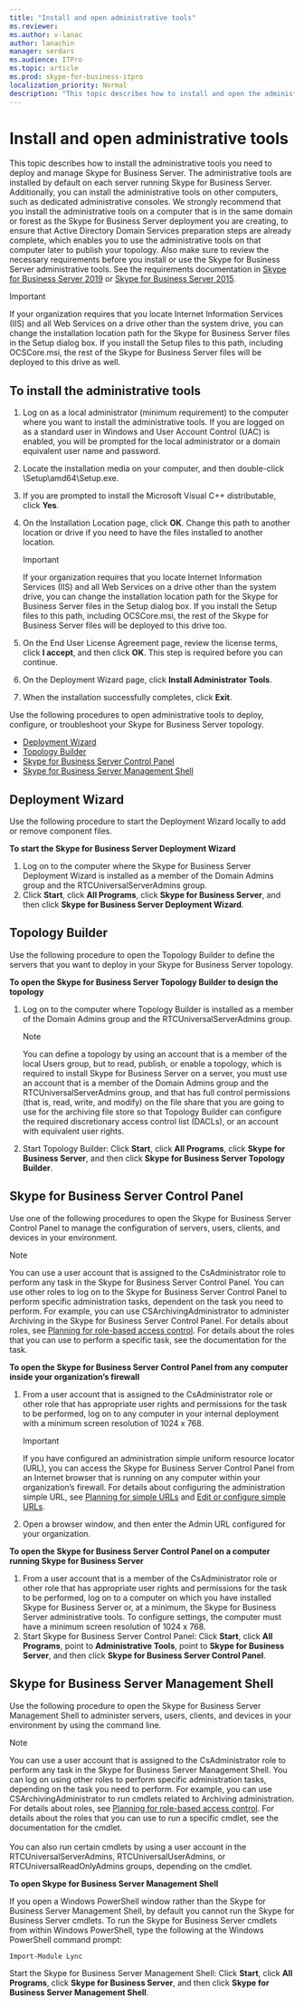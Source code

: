 ```yaml
---
title: "Install and open administrative tools"
ms.reviewer: 
ms.author: v-lanac
author: lanachin
manager: serdars
ms.audience: ITPro
ms.topic: article
ms.prod: skype-for-business-itpro
localization_priority: Normal
description: "This topic describes how to install and open the administrative tools you need to deploy and manage Skype for Business."
---
```


# Install and open administrative tools

This topic describes how to install the administrative tools you need to deploy and manage Skype for Business Server. The administrative tools are installed by default on each server running Skype for Business Server. Additionally, you can install the administrative tools on other computers, such as dedicated administrative consoles. We strongly recommend that you install the administrative tools on a computer that is in the same domain or forest as the Skype for Business Server deployment you are creating, to ensure that Active Directory Domain Services preparation steps are already complete, which enables you to use the administrative tools on that computer later to publish your topology. Also make sure to review the necessary requirements before you install or use the Skype for Business Server administrative tools. See the requirements documentation in [Skype for Business Server 2019](../../SfBServer2019/plan/system-requirements.md) or [Skype for Business Server 2015](../plan-your-deployment/requirements-for-your-environment/requirements-for-your-environment.md).
 
> [!Important]
> If your organization requires that you locate Internet Information Services (IIS) and all Web Services on a drive other than the system drive, you can change the installation location path for the Skype for Business Server files in the Setup dialog box. If you install the Setup files to this path, including OCSCore.msi, the rest of the Skype for Business Server files will be deployed to this drive as well. 

## To install the administrative tools

1. Log on as a local administrator (minimum requirement) to the computer where you want to install the administrative tools. If you are logged on as a standard user in Windows and User Account Control (UAC) is enabled, you will be prompted for the local administrator or a domain equivalent user name and password.
2. Locate the installation media on your computer, and then double-click \Setup\amd64\Setup.exe.
3. If you are prompted to install the Microsoft Visual C++ distributable, click **Yes**.
4. On the Installation Location page, click **OK**. Change this path to another location or drive if you need to have the files installed to another location.

    > [!Important]
    > If your organization requires that you locate Internet Information Services (IIS) and all Web Services on a drive other than the system drive, you can change the installation location path for the Skype for Business Server files in the Setup dialog box. If you install the Setup files to this path, including OCSCore.msi, the rest of the Skype for Business Server files will be deployed to this drive too. 

5. On the End User License Agreement page, review the license terms, click **I accept**, and then click **OK**. This step is required before you can continue.
6. On the Deployment Wizard page, click **Install Administrator Tools**. 
7. When the installation successfully completes, click **Exit**.

Use the following procedures to open administrative tools to deploy, configure, or troubleshoot your Skype for Business Server topology.

- [Deployment Wizard](#deployment-wizard)
- [Topology Builder](#topology-builder) 
- [Skype for Business Server Control Panel](#skype-for-business-server-control-panel)
- [Skype for Business Server Management Shell](#skype-for-business-server-management-shell)

## Deployment Wizard

Use the following procedure to start the Deployment Wizard locally to add or remove component files.

**To start the Skype for Business Server Deployment Wizard**

1. Log on to the computer where the Skype for Business Server Deployment Wizard is installed as a member of the Domain Admins group and the RTCUniversalServerAdmins group.
2. Click **Start**, click **All Programs**, click **Skype for Business Server**, and then click **Skype for Business Server Deployment Wizard**.


## Topology Builder 

Use the following procedure to open the Topology Builder to define the servers that you want to deploy in your Skype for Business Server topology.

**To open the Skype for Business Server Topology Builder to design the topology**

1. Log on to the computer where Topology Builder is installed as a member of the Domain Admins group and the RTCUniversalServerAdmins group.
    > [!NOTE]
    > You can define a topology by using an account that is a member of the local Users group, but to read, publish, or enable a topology, which is required to install Skype for Business Server on a server, you must use an account that is a member of the Domain Admins group and the RTCUniversalServerAdmins group, and that has full control permissions (that is, read, write, and modify) on the file share that you are going to use for the archiving file store so that Topology Builder can configure the required discretionary access control list (DACLs), or an account with equivalent user rights.
 
2. Start Topology Builder: Click **Start**, click **All Programs**, click **Skype for Business Server**, and then click **Skype for Business Server Topology Builder**.

## Skype for Business Server Control Panel 

Use one of the following procedures to open the Skype for Business Server Control Panel to manage the configuration of servers, users, clients, and devices in your environment.

> [!NOTE]
> You can use a user account that is assigned to the CsAdministrator role to perform any task in the Skype for Business Server Control Panel. You can use other roles to log on to the Skype for Business Server Control Panel to perform specific administration tasks, dependent on the task you need to perform. For example, you can use CSArchivingAdministrator to administer Archiving in the Skype for Business Server Control Panel. For details about roles, see [Planning for role-based access control](https://technet.microsoft.com/en-us/library/gg425917(v=ocs.15).aspx). For details about the roles that you can use to perform a specific task, see the documentation for the task. 

**To open the Skype for Business Server Control Panel from any computer inside your organization’s firewall**

1. From a user account that is assigned to the CsAdministrator role or other role that has appropriate user rights and permissions for the task to be performed, log on to any computer in your internal deployment with a minimum screen resolution of 1024 x 768.

    > [!IMPORTANT]
    > If you have configured an administration simple uniform resource locator (URL), you can access the Skype for Business Server Control Panel from an Internet browser that is running on any computer within your organization’s firewall. For details about configuring the administration simple URL, see [Planning for simple URLs](https://technet.microsoft.com/en-us/library/gg398287(v=ocs.15).aspx) and [Edit or configure simple URLs](https://technet.microsoft.com/en-us/library/gg398063(v=ocs.15).aspx). 

2. Open a browser window, and then enter the Admin URL configured for your organization.

**To open the Skype for Business Server Control Panel on a computer running Skype for Business Server**

1. From a user account that is a member of the CsAdministrator role or other role that has appropriate user rights and permissions for the task to be performed, log on to a computer on which you have installed Skype for Business Server or, at a minimum, the Skype for Business Server administrative tools. To configure settings, the computer must have a minimum screen resolution of 1024 x 768.
2. Start Skype for Business Server Control Panel: Click **Start**, click **All Programs**, point to **Administrative Tools**, point to **Skype for Business Server**, and then click **Skype for Business Server Control Panel**.

## Skype for Business Server Management Shell 

Use the following procedure to open the Skype for Business Server Management Shell to administer servers, users, clients, and devices in your environment by using the command line.

> [!NOTE]
> You can use a user account that is assigned to the CsAdministrator role to perform any task in the Skype for Business Server Management Shell. You can log on using other roles to perform specific administration tasks, depending on the task you need to perform. For example, you can use CSArchivingAdministrator to run cmdlets related to Archiving administration. For details about roles, see [Planning for role-based access control](https://technet.microsoft.com/en-us/library/gg425917(v=ocs.15).aspx). For details about the roles that you can use to run a specific cmdlet, see the documentation for the cmdlet.<br/><br/>You can also run certain cmdlets by using a user account in the RTCUniversalServerAdmins, RTCUniversalUserAdmins, or RTCUniversalReadOnlyAdmins groups, depending on the cmdlet. 

**To open Skype for Business Server Management Shell**

If you open a Windows PowerShell window rather than the Skype for Business Server Management Shell, by default you cannot run the Skype for Business Server cmdlets. To run the Skype for Business Server cmdlets from within Windows PowerShell, type the following at the Windows PowerShell command prompt:

`Import-Module Lync`

Start the Skype for Business Server Management Shell: Click **Start**, click **All Programs**, click **Skype for Business Server**, and then click **Skype for Business Server Management Shell**.
